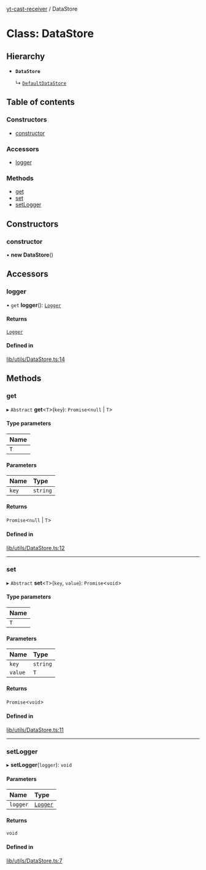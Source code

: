 [yt-cast-receiver](../README.md) / DataStore

# Class: DataStore

## Hierarchy

- **`DataStore`**

  ↳ [`DefaultDataStore`](DefaultDataStore.md)

## Table of contents

### Constructors

- [constructor](DataStore.md#constructor)

### Accessors

- [logger](DataStore.md#logger)

### Methods

- [get](DataStore.md#get)
- [set](DataStore.md#set)
- [setLogger](DataStore.md#setlogger)

## Constructors

### constructor

• **new DataStore**()

## Accessors

### logger

• `get` **logger**(): [`Logger`](../interfaces/Logger.md)

#### Returns

[`Logger`](../interfaces/Logger.md)

#### Defined in

[lib/utils/DataStore.ts:14](https://github.com/patrickkfkan/yt-cast-receiver/blob/a7c9efd/src/lib/utils/DataStore.ts#L14)

## Methods

### get

▸ `Abstract` **get**<`T`\>(`key`): `Promise`<``null`` \| `T`\>

#### Type parameters

| Name |
| :------ |
| `T` |

#### Parameters

| Name | Type |
| :------ | :------ |
| `key` | `string` |

#### Returns

`Promise`<``null`` \| `T`\>

#### Defined in

[lib/utils/DataStore.ts:12](https://github.com/patrickkfkan/yt-cast-receiver/blob/a7c9efd/src/lib/utils/DataStore.ts#L12)

___

### set

▸ `Abstract` **set**<`T`\>(`key`, `value`): `Promise`<`void`\>

#### Type parameters

| Name |
| :------ |
| `T` |

#### Parameters

| Name | Type |
| :------ | :------ |
| `key` | `string` |
| `value` | `T` |

#### Returns

`Promise`<`void`\>

#### Defined in

[lib/utils/DataStore.ts:11](https://github.com/patrickkfkan/yt-cast-receiver/blob/a7c9efd/src/lib/utils/DataStore.ts#L11)

___

### setLogger

▸ **setLogger**(`logger`): `void`

#### Parameters

| Name | Type |
| :------ | :------ |
| `logger` | [`Logger`](../interfaces/Logger.md) |

#### Returns

`void`

#### Defined in

[lib/utils/DataStore.ts:7](https://github.com/patrickkfkan/yt-cast-receiver/blob/a7c9efd/src/lib/utils/DataStore.ts#L7)
